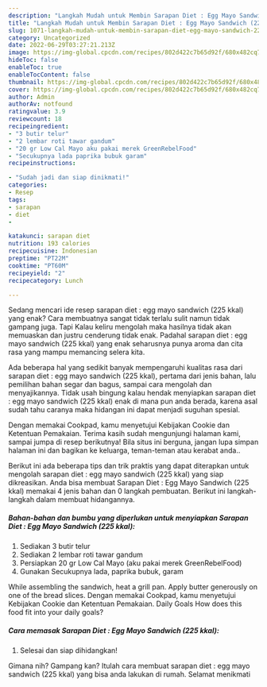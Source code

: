 ```yaml
---
description: "Langkah Mudah untuk Membin Sarapan Diet : Egg Mayo Sandwich (225 kkal) yang Lezat Sekali"
title: "Langkah Mudah untuk Membin Sarapan Diet : Egg Mayo Sandwich (225 kkal) yang Lezat Sekali"
slug: 1071-langkah-mudah-untuk-membin-sarapan-diet-egg-mayo-sandwich-225-kkal-yang-lezat-sekali
category: Uncategorized
date: 2022-06-29T03:27:21.213Z
image: https://img-global.cpcdn.com/recipes/802d422c7b65d92f/680x482cq70/sarapan-diet-egg-mayo-sandwich-225-kkal-foto-resep-utama.jpg
hideToc: false
enableToc: true
enableTocContent: false
thumbnail: https://img-global.cpcdn.com/recipes/802d422c7b65d92f/680x482cq70/sarapan-diet-egg-mayo-sandwich-225-kkal-foto-resep-utama.jpg
cover: https://img-global.cpcdn.com/recipes/802d422c7b65d92f/680x482cq70/sarapan-diet-egg-mayo-sandwich-225-kkal-foto-resep-utama.jpg
author: Admin
authorAv: notfound
ratingvalue: 3.9
reviewcount: 18
recipeingredient:
- "3 butir telur"
- "2 lembar roti tawar gandum"
- "20 gr Low Cal Mayo aku pakai merek GreenRebelFood"
- "Secukupnya lada paprika bubuk garam"
recipeinstructions:

- "Sudah jadi dan siap dinikmati!"
categories:
- Resep
tags:
- sarapan
- diet
- 

katakunci: sarapan diet  
nutrition: 193 calories
recipecuisine: Indonesian
preptime: "PT22M"
cooktime: "PT60M"
recipeyield: "2"
recipecategory: Lunch

---
```



Sedang mencari ide resep sarapan diet : egg mayo sandwich (225 kkal) yang enak? Cara membuatnya sangat tidak terlalu sulit namun tidak gampang juga. Tapi Kalau keliru mengolah maka hasilnya tidak akan memuaskan dan justru cenderung tidak enak. Padahal sarapan diet : egg mayo sandwich (225 kkal) yang enak seharusnya punya aroma dan cita rasa yang mampu memancing selera kita.


Ada beberapa hal yang sedikit banyak mempengaruhi kualitas rasa dari sarapan diet : egg mayo sandwich (225 kkal), pertama dari jenis bahan, lalu pemilihan bahan segar dan bagus, sampai cara mengolah dan menyajikannya. Tidak usah bingung kalau hendak menyiapkan sarapan diet : egg mayo sandwich (225 kkal) enak di mana pun anda berada, karena asal sudah tahu caranya maka hidangan ini dapat menjadi suguhan spesial.

Dengan memakai Cookpad, kamu menyetujui Kebijakan Cookie dan Ketentuan Pemakaian. Terima kasih sudah mengunjungi halaman kami, sampai jumpa di resep berikutnya! Bila situs ini berguna, jangan lupa simpan halaman ini dan bagikan ke keluarga, teman-teman atau kerabat anda..


Berikut ini ada beberapa tips dan trik praktis yang dapat diterapkan untuk mengolah sarapan diet : egg mayo sandwich (225 kkal) yang siap dikreasikan. Anda bisa membuat Sarapan Diet : Egg Mayo Sandwich (225 kkal) memakai 4 jenis bahan dan 0 langkah pembuatan. Berikut ini langkah-langkah dalam membuat hidangannya.

<!--inarticleads1-->

##### Bahan-bahan dan bumbu yang diperlukan untuk menyiapkan Sarapan Diet : Egg Mayo Sandwich (225 kkal):

1. Sediakan 3 butir telur
1. Sediakan 2 lembar roti tawar gandum
1. Persiapkan 20 gr Low Cal Mayo (aku pakai merek GreenRebelFood)
1. Gunakan Secukupnya lada, paprika bubuk, garam


While assembling the sandwich, heat a grill pan. Apply butter generously on one of the bread slices. Dengan memakai Cookpad, kamu menyetujui Kebijakan Cookie dan Ketentuan Pemakaian. Daily Goals How does this food fit into your daily goals? 

<!--inarticleads2-->

##### Cara memasak Sarapan Diet : Egg Mayo Sandwich (225 kkal):


1. Selesai dan siap dihidangkan!



Gimana nih? Gampang kan? Itulah cara membuat sarapan diet : egg mayo sandwich (225 kkal) yang bisa anda lakukan di rumah. Selamat menikmati
